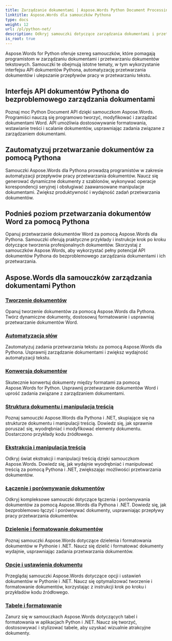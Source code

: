 ```yaml
---
title: Zarządzanie dokumentami | Aspose.Words Python Document Processing API
linktitle: Aspose.Words dla samouczków Pythona
type: docs
weight: 12
url: /pl/python-net/
description: Odkryj samouczki dotyczące zarządzania dokumentami i przetwarzania tekstu z Aspose.Words for Python. Zautomatyzuj przetwarzanie dokumentów, dostosuj formatowanie i twórz dynamiczne dokumenty.
is_root: true
---
```

Aspose.Words for Python oferuje szereg samouczków, które pomagają programistom w zarządzaniu dokumentami i przetwarzaniu dokumentów tekstowych. Samouczki te obejmują istotne tematy, w tym wykorzystanie interfejsu API dokumentów Pythona, automatyzację przetwarzania dokumentów i ulepszanie przepływów pracy w przetwarzaniu tekstu.

## Interfejs API dokumentów Pythona do bezproblemowego zarządzania dokumentami

Poznaj moc Python Document API dzięki samouczkom Aspose.Words. Programiści nauczą się programowo tworzyć, modyfikować i zarządzać dokumentami Word. API umożliwia dostosowywanie formatowania, wstawianie treści i scalanie dokumentów, usprawniając zadania związane z zarządzaniem dokumentami.

## Zautomatyzuj przetwarzanie dokumentów za pomocą Pythona

Samouczki Aspose.Words dla Pythona prowadzą programistów w zakresie automatyzacji przepływów pracy przetwarzania dokumentów. Naucz się generować dynamiczne dokumenty z szablonów, wykonywać operacje korespondencji seryjnej i obsługiwać zaawansowane manipulacje dokumentami. Zwiększ produktywność i wydajność zadań przetwarzania dokumentów.

## Podnieś poziom przetwarzania dokumentów Word za pomocą Pythona

Opanuj przetwarzanie dokumentów Word za pomocą Aspose.Words dla Pythona. Samouczki oferują praktyczne przykłady i instrukcje krok po kroku dotyczące tworzenia profesjonalnych dokumentów. Skorzystaj z samouczków Aspose.Words, aby wykorzystać pełny potencjał API dokumentów Pythona do bezproblemowego zarządzania dokumentami i ich przetwarzania.

## Aspose.Words dla samouczków zarządzania dokumentami Python
### [Tworzenie dokumentów](./document-creation/)
Opanuj tworzenie dokumentów za pomocą Aspose.Words dla Pythona. Twórz dynamiczne dokumenty, dostosowuj formatowanie i usprawniaj przetwarzanie dokumentów Word.
### [Automatyzacja słów](./word-automation/)
Zautomatyzuj zadania przetwarzania tekstu za pomocą Aspose.Words dla Pythona. Usprawnij zarządzanie dokumentami i zwiększ wydajność automatyzacji tekstu.
### [Konwersja dokumentów](./document-conversion/)
Skutecznie konwertuj dokumenty między formatami za pomocą Aspose.Words for Python. Usprawnij przetwarzanie dokumentów Word i uprość zadania związane z zarządzaniem dokumentami. 
### [Struktura dokumentu i manipulacja treścią](./document-structure-and-content-manipulation/)
Poznaj samouczki Aspose.Words dla Pythona i .NET, skupiające się na strukturze dokumentu i manipulacji treścią. Dowiedz się, jak sprawnie poruszać się, wyodrębniać i modyfikować elementy dokumentu. Dostarczono przykłady kodu źródłowego.
### [Ekstrakcja i manipulacja treścią](./content-extraction-and-manipulation/)
Odkryj świat ekstrakcji i manipulacji treścią dzięki samouczkom Aspose.Words. Dowiedz się, jak wydajnie wyodrębniać i manipulować treścią za pomocą Pythona i .NET, zwiększając możliwości przetwarzania dokumentów.
### [Łączenie i porównywanie dokumentów](./document-combining-and-comparison/)
Odkryj kompleksowe samouczki dotyczące łączenia i porównywania dokumentów za pomocą Aspose.Words dla Pythona i .NET. Dowiedz się, jak bezproblemowo łączyć i porównywać dokumenty, usprawniając przepływy pracy przetwarzania dokumentów.
### [Dzielenie i formatowanie dokumentów](./document-splitting-and-formatting/)
Poznaj samouczki Aspose.Words dotyczące dzielenia i formatowania dokumentów w Pythonie i .NET. Naucz się dzielić i formatować dokumenty wydajnie, usprawniając zadania przetwarzania dokumentów. 
### [Opcje i ustawienia dokumentu](./document-options-and-settings/)
Przeglądaj samouczki Aspose.Words dotyczące opcji i ustawień dokumentów w Pythonie i .NET. Naucz się optymalizować tworzenie i formatowanie dokumentów, korzystając z instrukcji krok po kroku i przykładów kodu źródłowego.
### [Tabele i formatowanie](./tables-and-formatting/)
Zanurz się w samouczkach Aspose.Words dotyczących tabel i formatowania w aplikacjach Python i .NET. Naucz się tworzyć, dostosowywać i stylizować tabele, aby uzyskać wizualnie atrakcyjne dokumenty. 